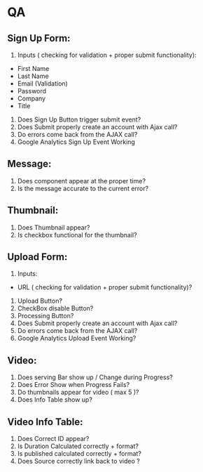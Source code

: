 # QA

## Sign Up Form: 
1. Inputs ( checking for validation + proper submit functionality): 
  * First Name 
  * Last Name 
  * Email (Validation)  
  * Password 
  * Company 
  * Title 
1. Does Sign Up Button trigger submit event?
1. Does Submit properly create an account with Ajax call?
1. Do errors come back from the AJAX call?
1. Google Analytics Sign Up Event Working
 
## Message:
1. Does component appear at the proper time? 
1. Is the message accurate to the current error?

## Thumbnail: 
1. Does Thumbnail appear?
1. Is checkbox functional for the thumbnail?

## Upload Form: 
1. Inputs: 
  * URL ( checking for validation + proper submit functionality)?
1. Upload Button?
1. CheckBox disable Button?
1. Processing Button?
1. Does Submit properly create an account with Ajax call?
1. Do errors come back from the AJAX call?
1. Google Analytics Upload Event Working?

## Video:
1. Does serving Bar show up / Change during Progress?
1. Does Error Show when Progress Fails?
1. Do thumbnails appear for video ( max 5 )? 
1. Does Info Table show up?

## Video Info Table: 
1. Does Correct ID appear?
1. Is Duration Calculated correctly + format?
1. Is published calculated correctly + format?
1. Does Source correctly link back to video ?
  